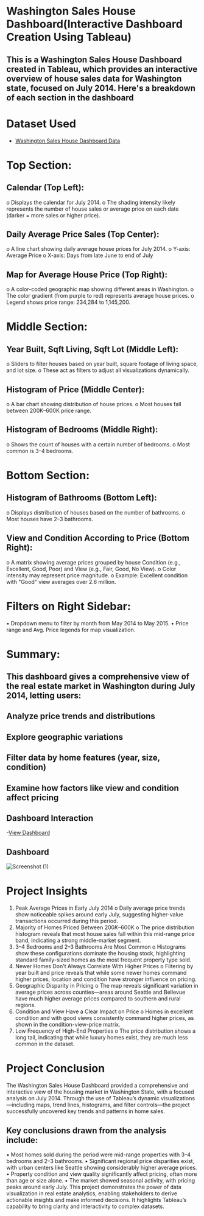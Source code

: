 # Washington Sales House Dashboard(Interactive Dashboard Creation Using Tableau)
## This is a Washington Sales House Dashboard created in Tableau, which provides an interactive overview of house sales data for Washington state, focused on July 2014. Here's a breakdown of each section in the dashboard

# Dataset Used
- <a href="https://github.com/Nagarjun31/Data-Analysis-Dashboard/blob/main/Washington%20sales%20house%20dashboard.twbx">Washington Sales House Dashboard Data</a>

# Top Section:
## Calendar (Top Left):
o	Displays the calendar for July 2014.
o	The shading intensity likely represents the number of house sales or average price on each date (darker = more sales or higher price).
## Daily Average Price Sales (Top Center):
o	A line chart showing daily average house prices for July 2014.
o	Y-axis: Average Price
o	X-axis: Days from late June to end of July
## Map for Average House Price (Top Right):
o	A color-coded geographic map showing different areas in Washington.
o	The color gradient (from purple to red) represents average house prices.
o	Legend shows price range: 234,284 to 1,145,200.

# Middle Section:
## Year Built, Sqft Living, Sqft Lot (Middle Left):
o	Sliders to filter houses based on year built, square footage of living space, and lot size.
o	These act as filters to adjust all visualizations dynamically.
## Histogram of Price (Middle Center):
o	A bar chart showing distribution of house prices.
o	Most houses fall between 200K–600K price range.
## Histogram of Bedrooms (Middle Right):
o	Shows the count of houses with a certain number of bedrooms.
o	Most common is 3–4 bedrooms.

# Bottom Section:
## Histogram of Bathrooms (Bottom Left):
o	Displays distribution of houses based on the number of bathrooms.
o	Most houses have 2–3 bathrooms.
## View and Condition According to Price (Bottom Right):
o	A matrix showing average prices grouped by house Condition (e.g., Excellent, Good, Poor) and View (e.g., Fair, Good, No View).
o	Color intensity may represent price magnitude.
o	Example: Excellent condition with "Good" view averages over 2.6 million.

# Filters on Right Sidebar:
•	Dropdown menu to filter by month from May 2014 to May 2015.
•	Price range and Avg. Price legends for map visualization.

# Summary:
## This dashboard gives a comprehensive view of the real estate market in Washington during July 2014, letting users:
## Analyze price trends and distributions
## Explore geographic variations
## Filter data by home features (year, size, condition)
## Examine how factors like view and condition affect pricing
## Dashboard Interaction 
-<a href="https://github.com/Nagarjun31/Data-Analysis-Dashboard/blob/main/Dashboard.img.png">View Dashboard</a>

## Dashboard
![Screenshot (1)](https://github.com/user-attachments/assets/543268a5-1610-41d0-88d0-384af9e80d9c)

# Project Insights
1.	Peak Average Prices in Early July 2014
o	Daily average price trends show noticeable spikes around early July, suggesting higher-value transactions occurred during this period.
2.	Majority of Homes Priced Between $200K–$600K
o	The price distribution histogram reveals that most house sales fall within this mid-range price band, indicating a strong middle-market segment.
3.	3–4 Bedrooms and 2–3 Bathrooms Are Most Common
o	Histograms show these configurations dominate the housing stock, highlighting standard family-sized homes as the most frequent property type sold.
4.	Newer Homes Don't Always Correlate With Higher Prices
o	Filtering by year built and price reveals that while some newer homes command higher prices, location and condition have stronger influence on pricing.
5.	Geographic Disparity in Pricing
o	The map reveals significant variation in average prices across counties—areas around Seattle and Bellevue have much higher average prices compared to southern and rural regions.
6.	Condition and View Have a Clear Impact on Price
o	Homes in excellent condition and with good views consistently command higher prices, as shown in the condition-view-price matrix.
7.	Low Frequency of High-End Properties
o	The price distribution shows a long tail, indicating that while luxury homes exist, they are much less common in the dataset.

# Project Conclusion
The Washington Sales House Dashboard provided a comprehensive and interactive view of the housing market in Washington State, with a focused analysis on July 2014. Through the use of Tableau’s dynamic visualizations—including maps, trend lines, histograms, and filter controls—the project successfully uncovered key trends and patterns in home sales.
## Key conclusions drawn from the analysis include:
•	Most homes sold during the period were mid-range properties with 3–4 bedrooms and 2–3 bathrooms.
•	Significant regional price disparities exist, with urban centers like Seattle showing considerably higher average prices.
•	Property condition and view quality significantly affect pricing, often more than age or size alone.
•	The market showed seasonal activity, with pricing peaks around early July.
This project demonstrates the power of data visualization in real estate analytics, enabling stakeholders to derive actionable insights and make informed decisions. It highlights Tableau’s capability to bring clarity and interactivity to complex datasets.
